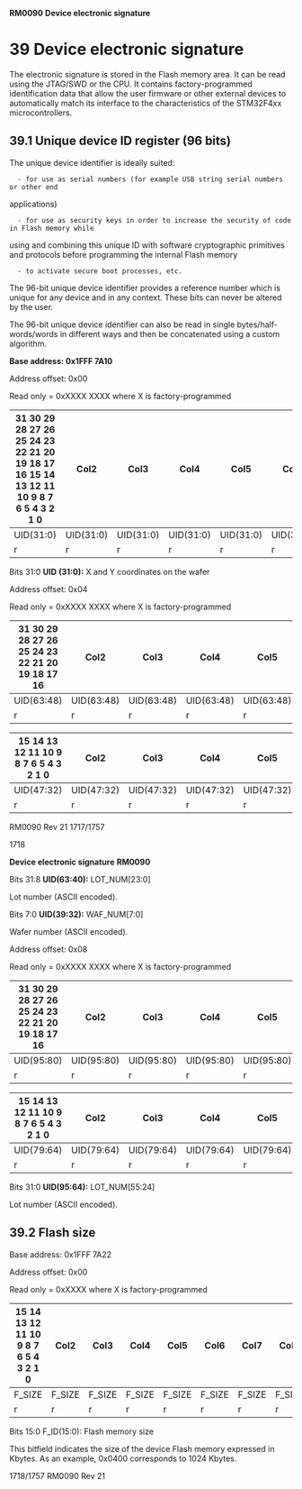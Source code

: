 **RM0090** **Device electronic signature**

# **39 Device electronic signature**


The electronic signature is stored in the Flash memory area. It can be read using the
JTAG/SWD or the CPU. It contains factory-programmed identification data that allow the
user firmware or other external devices to automatically match its interface to the
characteristics of the STM32F4xx microcontrollers.

## **39.1 Unique device ID register (96 bits)**


The unique device identifier is ideally suited:


      - for use as serial numbers (for example USB string serial numbers or other end
applications)


      - for use as security keys in order to increase the security of code in Flash memory while
using and combining this unique ID with software cryptographic primitives and
protocols before programming the internal Flash memory


      - to activate secure boot processes, etc.


The 96-bit unique device identifier provides a reference number which is unique for any
device and in any context. These bits can never be altered by the user.


The 96-bit unique device identifier can also be read in single bytes/half-words/words in
different ways and then be concatenated using a custom algorithm.


**Base address: 0x1FFF 7A10**


Address offset: 0x00


Read only = 0xXXXX XXXX where X is factory-programmed

|31 30 29 28 27 26 25 24 23 22 21 20 19 18 17 16 15 14 13 12 11 10 9 8 7 6 5 4 3 2 1 0|Col2|Col3|Col4|Col5|Col6|Col7|Col8|Col9|Col10|Col11|Col12|Col13|Col14|Col15|Col16|Col17|Col18|Col19|Col20|Col21|Col22|Col23|Col24|Col25|Col26|Col27|Col28|Col29|Col30|Col31|Col32|
|---|---|---|---|---|---|---|---|---|---|---|---|---|---|---|---|---|---|---|---|---|---|---|---|---|---|---|---|---|---|---|---|
|UID(31:0)|UID(31:0)|UID(31:0)|UID(31:0)|UID(31:0)|UID(31:0)|UID(31:0)|UID(31:0)|UID(31:0)|UID(31:0)|UID(31:0)|UID(31:0)|UID(31:0)|UID(31:0)|UID(31:0)|UID(31:0)|UID(31:0)|UID(31:0)|UID(31:0)|UID(31:0)|UID(31:0)|UID(31:0)|UID(31:0)|UID(31:0)|UID(31:0)|UID(31:0)|UID(31:0)|UID(31:0)|UID(31:0)|UID(31:0)|UID(31:0)|UID(31:0)|
|r|r|r|r|r|r|r|r|r|r|r|r|r|r|r|r|r|r|r|r|r|r|r|r|r|r|r|r|r|r|r|r|



Bits 31:0 **UID** **(31:0):** X and Y coordinates on the wafer


Address offset: 0x04


Read only = 0xXXXX XXXX where X is factory-programmed

|31 30 29 28 27 26 25 24 23 22 21 20 19 18 17 16|Col2|Col3|Col4|Col5|Col6|Col7|Col8|Col9|Col10|Col11|Col12|Col13|Col14|Col15|Col16|
|---|---|---|---|---|---|---|---|---|---|---|---|---|---|---|---|
|UID(63:48)|UID(63:48)|UID(63:48)|UID(63:48)|UID(63:48)|UID(63:48)|UID(63:48)|UID(63:48)|UID(63:48)|UID(63:48)|UID(63:48)|UID(63:48)|UID(63:48)|UID(63:48)|UID(63:48)|UID(63:48)|
|r|r|r|r|r|r|r|r|r|r|r|r|r|r|r|r|


|15 14 13 12 11 10 9 8 7 6 5 4 3 2 1 0|Col2|Col3|Col4|Col5|Col6|Col7|Col8|Col9|Col10|Col11|Col12|Col13|Col14|Col15|Col16|
|---|---|---|---|---|---|---|---|---|---|---|---|---|---|---|---|
|UID(47:32)|UID(47:32)|UID(47:32)|UID(47:32)|UID(47:32)|UID(47:32)|UID(47:32)|UID(47:32)|UID(47:32)|UID(47:32)|UID(47:32)|UID(47:32)|UID(47:32)|UID(47:32)|UID(47:32)|UID(47:32)|
|r|r|r|r|r|r|r|r|r|r|r|r|r|r|r|r|



RM0090 Rev 21 1717/1757



1718


**Device electronic signature** **RM0090**


Bits 31:8 **UID(63:40):** LOT_NUM[23:0]

Lot number (ASCII encoded).


Bits 7:0 **UID(39:32):** WAF_NUM[7:0]

Wafer number (ASCII encoded).


Address offset: 0x08


Read only = 0xXXXX XXXX where X is factory-programmed

|31 30 29 28 27 26 25 24 23 22 21 20 19 18 17 16|Col2|Col3|Col4|Col5|Col6|Col7|Col8|Col9|Col10|Col11|Col12|Col13|Col14|Col15|Col16|
|---|---|---|---|---|---|---|---|---|---|---|---|---|---|---|---|
|UID(95:80)|UID(95:80)|UID(95:80)|UID(95:80)|UID(95:80)|UID(95:80)|UID(95:80)|UID(95:80)|UID(95:80)|UID(95:80)|UID(95:80)|UID(95:80)|UID(95:80)|UID(95:80)|UID(95:80)|UID(95:80)|
|r|r|r|r|r|r|r|r|r|r|r|r|r|r|r|r|


|15 14 13 12 11 10 9 8 7 6 5 4 3 2 1 0|Col2|Col3|Col4|Col5|Col6|Col7|Col8|Col9|Col10|Col11|Col12|Col13|Col14|Col15|Col16|
|---|---|---|---|---|---|---|---|---|---|---|---|---|---|---|---|
|UID(79:64)|UID(79:64)|UID(79:64)|UID(79:64)|UID(79:64)|UID(79:64)|UID(79:64)|UID(79:64)|UID(79:64)|UID(79:64)|UID(79:64)|UID(79:64)|UID(79:64)|UID(79:64)|UID(79:64)|UID(79:64)|
|r|r|r|r|r|r|r|r|r|r|r|r|r|r|r|r|



Bits 31:0 **UID(95:64):** LOT_NUM[55:24]

Lot number (ASCII encoded).

## **39.2 Flash size**


Base address: 0x1FFF 7A22


Address offset: 0x00


Read only = 0xXXXX where X is factory-programmed

|15 14 13 12 11 10 9 8 7 6 5 4 3 2 1 0|Col2|Col3|Col4|Col5|Col6|Col7|Col8|Col9|Col10|Col11|Col12|Col13|Col14|Col15|Col16|
|---|---|---|---|---|---|---|---|---|---|---|---|---|---|---|---|
|F_SIZE|F_SIZE|F_SIZE|F_SIZE|F_SIZE|F_SIZE|F_SIZE|F_SIZE|F_SIZE|F_SIZE|F_SIZE|F_SIZE|F_SIZE|F_SIZE|F_SIZE|F_SIZE|
|r|r|r|r|r|r|r|r|r|r|r|r|r|r|r|r|



Bits 15:0 F_ID(15:0): Flash memory size

This bitfield indicates the size of the device Flash memory expressed in Kbytes.
As an example, 0x0400 corresponds to 1024 Kbytes.


1718/1757 RM0090 Rev 21



